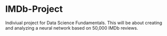 # IMDb-Project
Indiviual project for Data Science Fundamentals. This will be about creating and analyzing a neural network based on 50,000 IMDb reviews.
